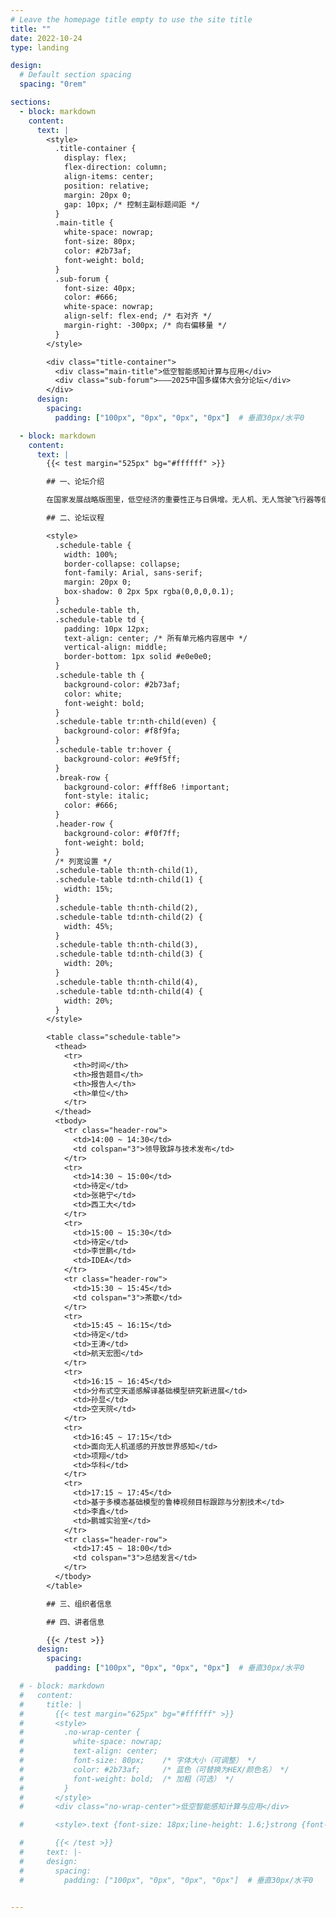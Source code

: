 ```yaml
---
# Leave the homepage title empty to use the site title
title: ""
date: 2022-10-24
type: landing

design:
  # Default section spacing
  spacing: "0rem"

sections:
  - block: markdown
    content:
      text: |
        <style>
          .title-container {
            display: flex;
            flex-direction: column;
            align-items: center;
            position: relative;
            margin: 20px 0;
            gap: 10px; /* 控制主副标题间距 */
          }
          .main-title {
            white-space: nowrap;
            font-size: 80px;
            color: #2b73af;
            font-weight: bold;
          }
          .sub-forum {
            font-size: 40px;
            color: #666;
            white-space: nowrap;
            align-self: flex-end; /* 右对齐 */
            margin-right: -300px; /* 向右偏移量 */
          }
        </style>

        <div class="title-container">
          <div class="main-title">低空智能感知计算与应用</div>
          <div class="sub-forum">———2025中国多媒体大会分论坛</div>
        </div>
      design:
        spacing:
          padding: ["100px", "0px", "0px", "0px"]  # 垂直30px/水平0

  - block: markdown
    content:
      text: |
        {{< test margin="525px" bg="#ffffff" >}}

        ## 一、论坛介绍

        在国家发展战略版图里，低空经济的重要性正与日俱增。无人机、无人驾驶飞行器等低空飞行器技术日新月异，推动低空空域逐步跃升为城市管理革新与经济发展的全新增长点，智能感知技术正在成为保障低空空域活动安全、有序管理的关键。低空环境复杂、目标特性差异大，导致视觉、电磁等多模态感知数据杂，低空场景急需开展感知计算方法和关键技术研究，支撑空地海目标的精细识别和低空环境的精准理解。“低空智能感知计算与应用”论坛将涵盖空天遥感基础模型、开放世界目标检测跟踪、低空环境态势感知、低空智能服务应用实践等前沿议题，促进学术交流与产业合作，共同探索低空智能感知的新机遇与挑战。

        ## 二、论坛议程

        <style>
          .schedule-table {
            width: 100%;
            border-collapse: collapse;
            font-family: Arial, sans-serif;
            margin: 20px 0;
            box-shadow: 0 2px 5px rgba(0,0,0,0.1);
          }
          .schedule-table th,
          .schedule-table td {
            padding: 10px 12px;
            text-align: center; /* 所有单元格内容居中 */
            vertical-align: middle;
            border-bottom: 1px solid #e0e0e0;
          }
          .schedule-table th {
            background-color: #2b73af;
            color: white;
            font-weight: bold;
          }
          .schedule-table tr:nth-child(even) {
            background-color: #f8f9fa;
          }
          .schedule-table tr:hover {
            background-color: #e9f5ff;
          }
          .break-row {
            background-color: #fff8e6 !important;
            font-style: italic;
            color: #666;
          }
          .header-row {
            background-color: #f0f7ff;
            font-weight: bold;
          }
          /* 列宽设置 */
          .schedule-table th:nth-child(1),
          .schedule-table td:nth-child(1) {
            width: 15%;
          }
          .schedule-table th:nth-child(2),
          .schedule-table td:nth-child(2) {
            width: 45%;
          }
          .schedule-table th:nth-child(3),
          .schedule-table td:nth-child(3) {
            width: 20%;
          }
          .schedule-table th:nth-child(4),
          .schedule-table td:nth-child(4) {
            width: 20%;
          }
        </style>

        <table class="schedule-table">
          <thead>
            <tr>
              <th>时间</th>
              <th>报告题目</th>
              <th>报告人</th>
              <th>单位</th>
            </tr>
          </thead>
          <tbody>
            <tr class="header-row">
              <td>14:00 ~ 14:30</td>
              <td colspan="3">领导致辞与技术发布</td>
            </tr>
            <tr>
              <td>14:30 ~ 15:00</td>
              <td>待定</td>
              <td>张艳宁</td>
              <td>西工大</td>
            </tr>
            <tr>
              <td>15:00 ~ 15:30</td>
              <td>待定</td>
              <td>李世鹏</td>
              <td>IDEA</td>
            </tr>
            <tr class="header-row">
              <td>15:30 ~ 15:45</td>
              <td colspan="3">茶歇</td>
            </tr>
            <tr>
              <td>15:45 ~ 16:15</td>
              <td>待定</td>
              <td>王涛</td>
              <td>航天宏图</td>
            </tr>
            <tr>
              <td>16:15 ~ 16:45</td>
              <td>分布式空天遥感解译基础模型研究新进展</td>
              <td>孙显</td>
              <td>空天院</td>
            </tr>
            <tr>
              <td>16:45 ~ 17:15</td>
              <td>面向无人机遥感的开放世界感知</td>
              <td>项翔</td>
              <td>华科</td>
            </tr>
            <tr>
              <td>17:15 ~ 17:45</td>
              <td>基于多模态基础模型的鲁棒视频目标跟踪与分割技术</td>
              <td>李鑫</td>
              <td>鹏城实验室</td>
            </tr>
            <tr class="header-row">
              <td>17:45 ~ 18:00</td>
              <td colspan="3">总结发言</td>
            </tr>
          </tbody>
        </table>

        ## 三、组织者信息

        ## 四、讲者信息

        {{< /test >}}
      design:
        spacing:
          padding: ["100px", "0px", "0px", "0px"]  # 垂直30px/水平0

  # - block: markdown
  #   content:
  #     title: |
  #       {{< test margin="625px" bg="#ffffff" >}}
  #       <style>
  #         .no-wrap-center {
  #           white-space: nowrap; 
  #           text-align: center;
  #           font-size: 80px;    /* 字体大小（可调整） */
  #           color: #2b73af;     /* 蓝色（可替换为HEX/颜色名） */
  #           font-weight: bold;  /* 加粗（可选） */
  #         }
  #       </style>
  #       <div class="no-wrap-center">低空智能感知计算与应用</div>

  #       <style>.text {font-size: 18px;line-height: 1.6;}strong {font-weight: bold;color: red;}</style><div class="text">在国家发展战略版图里，低空经济的重要性正与日俱增。无人机、无人驾驶飞行器等低空飞行器技术日新月异，推动低空空域逐步跃升为城市管理革新与经济发展的全新增长点，智能感知技术正在成为保障低空空域活动安全、有序管理的关键。低空环境复杂、目标特性差异大，导致视觉、电磁等多模态感知数据杂，低空场景急需开展感知计算方法和关键技术研究，支撑空地海目标的精细识别和低空环境的精准理解。“低空智能感知计算与应用”论坛将涵盖空天遥感基础模型、开放世界目标检测跟踪、低空环境态势感知、低空智能服务应用实践等前沿议题，促进学术交流与产业合作，共同探索低空智能感知的新机遇与挑战。</div>

  #       {{< /test >}}
  #     text: |-
  #     design:
  #       spacing:
  #         padding: ["100px", "0px", "0px", "0px"]  # 垂直30px/水平0


---
```

